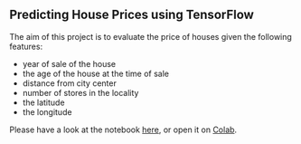 ## Predicting House Prices using TensorFlow

The aim of this project is to evaluate the price of houses given the following features:

- year of sale of the house
- the age of the house at the time of sale
- distance from city center
- number of stores in the locality
- the latitude
- the longitude

Please have a look at the notebook [here](predicting-house-prices-tensorflow.ipynb), or open it on [Colab](https://drive.google.com/file/d/1XobHwsRR8Bp3_rA59ZdR492WDwrvcth5/view?usp=sharing).

